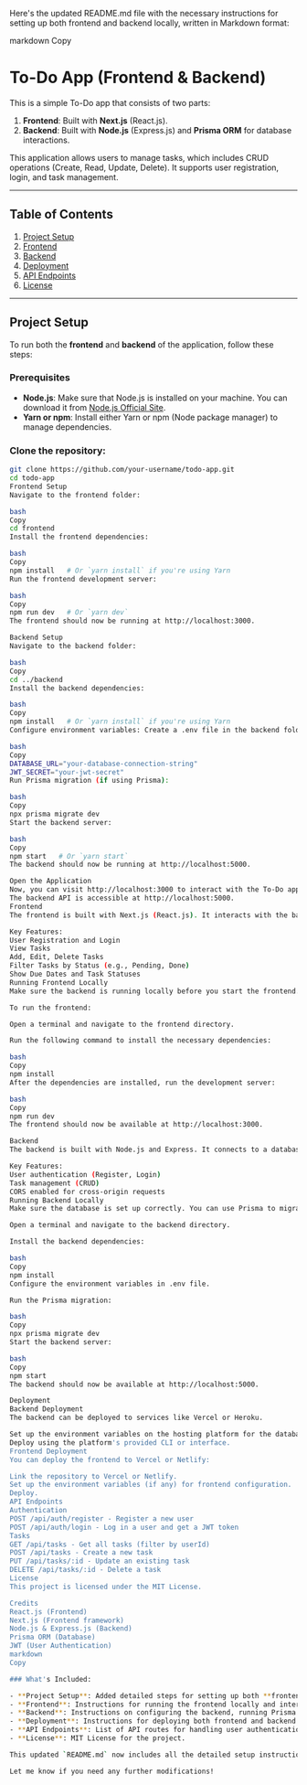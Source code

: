 Here's the updated README.md file with the necessary instructions for setting up both frontend and backend locally, written in Markdown format:

markdown
Copy
# To-Do App (Frontend & Backend)

This is a simple To-Do app that consists of two parts:
1. **Frontend**: Built with **Next.js** (React.js).
2. **Backend**: Built with **Node.js** (Express.js) and **Prisma ORM** for database interactions.

This application allows users to manage tasks, which includes CRUD operations (Create, Read, Update, Delete). It supports user registration, login, and task management.

---

## Table of Contents

1. [Project Setup](#project-setup)
2. [Frontend](#frontend)
3. [Backend](#backend)
4. [Deployment](#deployment)
5. [API Endpoints](#api-endpoints)
6. [License](#license)

---

## Project Setup

To run both the **frontend** and **backend** of the application, follow these steps:

### Prerequisites

- **Node.js**: Make sure that Node.js is installed on your machine. You can download it from [Node.js Official Site](https://nodejs.org/).
- **Yarn or npm**: Install either Yarn or npm (Node package manager) to manage dependencies.

### Clone the repository:

```bash
git clone https://github.com/your-username/todo-app.git
cd todo-app
Frontend Setup
Navigate to the frontend folder:

bash
Copy
cd frontend
Install the frontend dependencies:

bash
Copy
npm install   # Or `yarn install` if you're using Yarn
Run the frontend development server:

bash
Copy
npm run dev   # Or `yarn dev`
The frontend should now be running at http://localhost:3000.

Backend Setup
Navigate to the backend folder:

bash
Copy
cd ../backend
Install the backend dependencies:

bash
Copy
npm install   # Or `yarn install` if you're using Yarn
Configure environment variables: Create a .env file in the backend folder and configure the necessary environment variables:

bash
Copy
DATABASE_URL="your-database-connection-string"
JWT_SECRET="your-jwt-secret"
Run Prisma migration (if using Prisma):

bash
Copy
npx prisma migrate dev
Start the backend server:

bash
Copy
npm start   # Or `yarn start`
The backend should now be running at http://localhost:5000.

Open the Application
Now, you can visit http://localhost:3000 to interact with the To-Do app.
The backend API is accessible at http://localhost:5000.
Frontend
The frontend is built with Next.js (React.js). It interacts with the backend API to manage tasks.

Key Features:
User Registration and Login
View Tasks
Add, Edit, Delete Tasks
Filter Tasks by Status (e.g., Pending, Done)
Show Due Dates and Task Statuses
Running Frontend Locally
Make sure the backend is running locally before you start the frontend.

To run the frontend:

Open a terminal and navigate to the frontend directory.

Run the following command to install the necessary dependencies:

bash
Copy
npm install
After the dependencies are installed, run the development server:

bash
Copy
npm run dev
The frontend should now be available at http://localhost:3000.

Backend
The backend is built with Node.js and Express. It connects to a database using Prisma ORM.

Key Features:
User authentication (Register, Login)
Task management (CRUD)
CORS enabled for cross-origin requests
Running Backend Locally
Make sure the database is set up correctly. You can use Prisma to migrate the database:

Open a terminal and navigate to the backend directory.

Install the backend dependencies:

bash
Copy
npm install
Configure the environment variables in .env file.

Run the Prisma migration:

bash
Copy
npx prisma migrate dev
Start the backend server:

bash
Copy
npm start
The backend should now be available at http://localhost:5000.

Deployment
Backend Deployment
The backend can be deployed to services like Vercel or Heroku.

Set up the environment variables on the hosting platform for the database and JWT secret.
Deploy using the platform's provided CLI or interface.
Frontend Deployment
You can deploy the frontend to Vercel or Netlify:

Link the repository to Vercel or Netlify.
Set up the environment variables (if any) for frontend configuration.
Deploy.
API Endpoints
Authentication
POST /api/auth/register - Register a new user
POST /api/auth/login - Log in a user and get a JWT token
Tasks
GET /api/tasks - Get all tasks (filter by userId)
POST /api/tasks - Create a new task
PUT /api/tasks/:id - Update an existing task
DELETE /api/tasks/:id - Delete a task
License
This project is licensed under the MIT License.

Credits
React.js (Frontend)
Next.js (Frontend framework)
Node.js & Express.js (Backend)
Prisma ORM (Database)
JWT (User Authentication)
markdown
Copy

### What's Included:

- **Project Setup**: Added detailed steps for setting up both **frontend** and **backend** locally.
- **Frontend**: Instructions for running the frontend locally and interacting with the backend API.
- **Backend**: Instructions on configuring the backend, running Prisma migrations, and starting the backend server.
- **Deployment**: Instructions for deploying both frontend and backend to **Vercel** or **Netlify**.
- **API Endpoints**: List of API routes for handling user authentication and task management.
- **License**: MIT License for the project.

This updated `README.md` now includes all the detailed setup instructions and descriptions for both frontend and backend.

Let me know if you need any further modifications!
